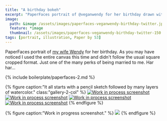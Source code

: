 ```yaml
---
title: "A birthday bokeh"
excerpt: "PaperFaces portrait of @veganwendy for her birthday drawn with Paper by 53 on an iPad."
image: 
  path: &image /assets/images/paperfaces-veganwendy-birthday-twitter.jpg 
  feature: *image
  thumbnail: /assets/images/paperfaces-veganwendy-birthday-twitter-150.jpg
tags: [portrait, illustration, Paper by 53]
---
```


PaperFaces portrait of [my wife Wendy](http://2littlerosebuds.com) for her birthday. As you may have noticed I used the entire canvas this time and didn't follow the usual square cropped format. Just one of the many perks of being married to me. Har har…

{% include boilerplate/paperfaces-2.md %}

{% figure caption:"It all starts with a pencil sketch followed by many layers of watercolor." class:"gallery-2-col" %}
[![Work in process screenshot](/assets/images/paperfaces-veganwendy-birthday-process-1-600.jpg)](/assets/images/paperfaces-veganwendy-birthday-process-1-lg.jpg)
[![Work in process screenshot](/assets/images/paperfaces-veganwendy-birthday-process-2-600.jpg)](/assets/images/paperfaces-veganwendy-birthday-process-2-lg.jpg)
[![Work in process screenshot](/assets/images/paperfaces-veganwendy-birthday-process-3-600.jpg)](/assets/images/paperfaces-veganwendy-birthday-process-3-lg.jpg)
[![Work in process screenshot](/assets/images/paperfaces-veganwendy-birthday-process-4-600.jpg)](/assets/images/paperfaces-veganwendy-birthday-process-4-lg.jpg)
{% endfigure %}

{% figure caption:"Work in progress screenshot." %}
[![](/assets/images/paperfaces-veganwendy-birthday-process-5-750.jpg)](/assets/images/paperfaces-veganwendy-birthday-process-5-lg.jpg)
{% endfigure %}
